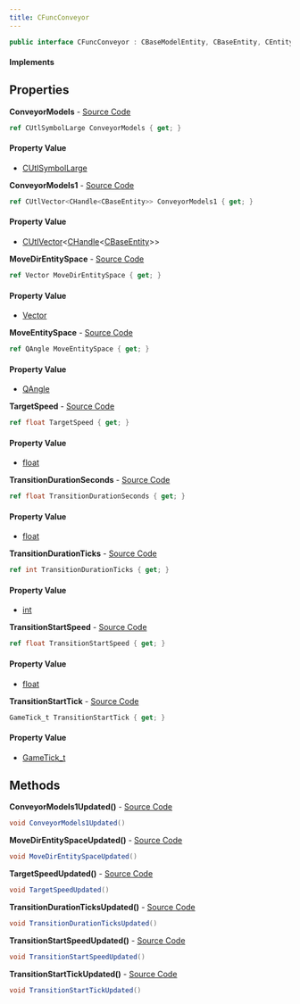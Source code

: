 ```yaml
---
title: CFuncConveyor
---
```


```csharp
public interface CFuncConveyor : CBaseModelEntity, CBaseEntity, CEntityInstance, ISchemaClass<CEntityInstance>, ISchemaClass<CBaseEntity>, ISchemaClass<CBaseModelEntity>, ISchemaClass<CFuncConveyor>, ISchemaField, ISchemaClass, INativeHandle
```

#### Implements

## Properties

**ConveyorModels** - [Source Code](https://github.com/swiftly-solution/swiftlys2/blob/master/managed/src/SwiftlyS2.Generated/Schemas/Interfaces/CFuncConveyor.cs#L16)

```csharp
ref CUtlSymbolLarge ConveyorModels { get; }
```

#### Property Value

- [CUtlSymbolLarge](/docs/api/shared/natives/cutlsymbollarge)

**ConveyorModels1** - [Source Code](https://github.com/swiftly-solution/swiftlys2/blob/master/managed/src/SwiftlyS2.Generated/Schemas/Interfaces/CFuncConveyor.cs#L32)

```csharp
ref CUtlVector<CHandle<CBaseEntity>> ConveyorModels1 { get; }
```

#### Property Value

- [CUtlVector](/docs/api/shared/natives/cutlvector-1)<[CHandle](/docs/api/shared/natives/chandle-1)<[CBaseEntity](/docs/api/shared/schemadefinitions/cbaseentity)>>

**MoveDirEntitySpace** - [Source Code](https://github.com/swiftly-solution/swiftlys2/blob/master/managed/src/SwiftlyS2.Generated/Schemas/Interfaces/CFuncConveyor.cs#L22)

```csharp
ref Vector MoveDirEntitySpace { get; }
```

#### Property Value

- [Vector](/docs/api/shared/natives/vector)

**MoveEntitySpace** - [Source Code](https://github.com/swiftly-solution/swiftlys2/blob/master/managed/src/SwiftlyS2.Generated/Schemas/Interfaces/CFuncConveyor.cs#L20)

```csharp
ref QAngle MoveEntitySpace { get; }
```

#### Property Value

- [QAngle](/docs/api/shared/natives/qangle)

**TargetSpeed** - [Source Code](https://github.com/swiftly-solution/swiftlys2/blob/master/managed/src/SwiftlyS2.Generated/Schemas/Interfaces/CFuncConveyor.cs#L24)

```csharp
ref float TargetSpeed { get; }
```

#### Property Value

- [float](https://learn.microsoft.com/dotnet/api/system.single)

**TransitionDurationSeconds** - [Source Code](https://github.com/swiftly-solution/swiftlys2/blob/master/managed/src/SwiftlyS2.Generated/Schemas/Interfaces/CFuncConveyor.cs#L18)

```csharp
ref float TransitionDurationSeconds { get; }
```

#### Property Value

- [float](https://learn.microsoft.com/dotnet/api/system.single)

**TransitionDurationTicks** - [Source Code](https://github.com/swiftly-solution/swiftlys2/blob/master/managed/src/SwiftlyS2.Generated/Schemas/Interfaces/CFuncConveyor.cs#L28)

```csharp
ref int TransitionDurationTicks { get; }
```

#### Property Value

- [int](https://learn.microsoft.com/dotnet/api/system.int32)

**TransitionStartSpeed** - [Source Code](https://github.com/swiftly-solution/swiftlys2/blob/master/managed/src/SwiftlyS2.Generated/Schemas/Interfaces/CFuncConveyor.cs#L30)

```csharp
ref float TransitionStartSpeed { get; }
```

#### Property Value

- [float](https://learn.microsoft.com/dotnet/api/system.single)

**TransitionStartTick** - [Source Code](https://github.com/swiftly-solution/swiftlys2/blob/master/managed/src/SwiftlyS2.Generated/Schemas/Interfaces/CFuncConveyor.cs#L26)

```csharp
GameTick_t TransitionStartTick { get; }
```

#### Property Value

- [GameTick_t](/docs/api/shared/schemadefinitions/gametick_t)

## Methods

**ConveyorModels1Updated()** - [Source Code](https://github.com/swiftly-solution/swiftlys2/blob/master/managed/src/SwiftlyS2.Generated/Schemas/Interfaces/CFuncConveyor.cs#L39)

```csharp
void ConveyorModels1Updated()
```

**MoveDirEntitySpaceUpdated()** - [Source Code](https://github.com/swiftly-solution/swiftlys2/blob/master/managed/src/SwiftlyS2.Generated/Schemas/Interfaces/CFuncConveyor.cs#L34)

```csharp
void MoveDirEntitySpaceUpdated()
```

**TargetSpeedUpdated()** - [Source Code](https://github.com/swiftly-solution/swiftlys2/blob/master/managed/src/SwiftlyS2.Generated/Schemas/Interfaces/CFuncConveyor.cs#L35)

```csharp
void TargetSpeedUpdated()
```

**TransitionDurationTicksUpdated()** - [Source Code](https://github.com/swiftly-solution/swiftlys2/blob/master/managed/src/SwiftlyS2.Generated/Schemas/Interfaces/CFuncConveyor.cs#L37)

```csharp
void TransitionDurationTicksUpdated()
```

**TransitionStartSpeedUpdated()** - [Source Code](https://github.com/swiftly-solution/swiftlys2/blob/master/managed/src/SwiftlyS2.Generated/Schemas/Interfaces/CFuncConveyor.cs#L38)

```csharp
void TransitionStartSpeedUpdated()
```

**TransitionStartTickUpdated()** - [Source Code](https://github.com/swiftly-solution/swiftlys2/blob/master/managed/src/SwiftlyS2.Generated/Schemas/Interfaces/CFuncConveyor.cs#L36)

```csharp
void TransitionStartTickUpdated()
```

